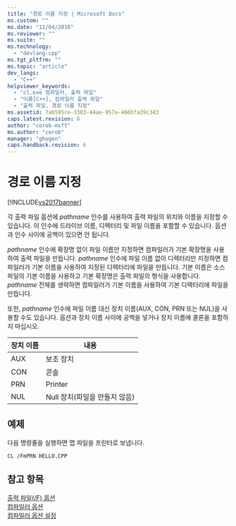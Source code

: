 ```yaml
---
title: "경로 이름 지정 | Microsoft Docs"
ms.custom: ""
ms.date: "11/04/2016"
ms.reviewer: ""
ms.suite: ""
ms.technology: 
  - "devlang-cpp"
ms.tgt_pltfrm: ""
ms.topic: "article"
dev_langs: 
  - "C++"
helpviewer_keywords: 
  - "cl.exe 컴파일러, 출력 파일"
  - "이름[C++], 컴파일러 출력 파일"
  - "출력 파일, 경로 이름 지정"
ms.assetid: 7a6595ce-3383-44ae-957a-466bfa29c343
caps.latest.revision: 6
author: "corob-msft"
ms.author: "corob"
manager: "ghogen"
caps.handback.revision: 6
---
```

# 경로 이름 지정
[!INCLUDE[vs2017banner](../../assembler/inline/includes/vs2017banner.md)]

각 출력 파일 옵션에 *pathname* 인수를 사용하여 출력 파일의 위치와 이름을 지정할 수 있습니다.  이 인수에 드라이브 이름, 디렉터리 및 파일 이름을 포함할 수 있습니다.  옵션과 인수 사이에 공백이 있으면 안 됩니다.  
  
 *pathname* 인수에 확장명 없이 파일 이름만 지정하면 컴파일러가 기본 확장명을 사용하여 출력 파일을 만듭니다.  *pathname* 인수에 파일 이름 없이 디렉터리만 지정하면 컴파일러가 기본 이름을 사용하여 지정된 디렉터리에 파일을 만듭니다.  기본 이름은 소스 파일의 기본 이름을 사용하고 기본 확장명은 출력 파일의 형식을 사용합니다.  *pathname* 전체를 생략하면 컴파일러가 기본 이름을 사용하여 기본 디렉터리에 파일을 만듭니다.  
  
 또한, *pathname* 인수에 파일 이름 대신 장치 이름\(AUX, CON, PRN 또는 NUL\)을 사용할 수도 있습니다.  옵션과 장치 이름 사이에 공백을 넣거나 장치 이름에 콜론을 포함하지 마십시오.  
  
|장치 이름|내용|  
|-----------|--------|  
|AUX|보조 장치|  
|CON|콘솔|  
|PRN|Printer|  
|NUL|Null 장치\(파일을 만들지 않음\)|  
  
## 예제  
 다음 명령줄을 실행하면 맵 파일을 프린터로 보냅니다.  
  
```  
CL /FmPRN HELLO.CPP  
```  
  
## 참고 항목  
 [출력 파일\(\/F\) 옵션](../../build/reference/output-file-f-options.md)   
 [컴파일러 옵션](../../build/reference/compiler-options.md)   
 [컴파일러 옵션 설정](../../build/reference/setting-compiler-options.md)